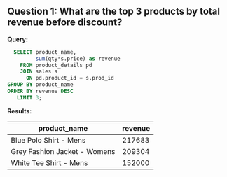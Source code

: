 **Question 1:**
What are the top 3 products by total revenue before discount?
-----

**Query:**
```sql
  SELECT product_name,
         sum(qty*s.price) as revenue
    FROM product_details pd
    JOIN sales s
      ON pd.product_id = s.prod_id
GROUP BY product_name
ORDER BY revenue DESC
   LIMIT 3;
```

**Results:**

| product_name                 | revenue |
| ---------------------------- | ------- |
| Blue Polo Shirt - Mens       | 217683  |
| Grey Fashion Jacket - Womens | 209304  |
| White Tee Shirt - Mens       | 152000  |
